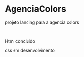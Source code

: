# AgenciaColors
 <p>projeto landing para a agencia colors</p>
 <br>
<p> Html concluido</p>
<p>css em desenvolvimento</p>
